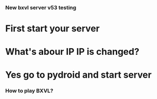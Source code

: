 ###   New bxvl server v53 testing
# First start your server
# What's abour IP IP is changed?
# Yes go to pydroid and start server
### How to play BXVL?
